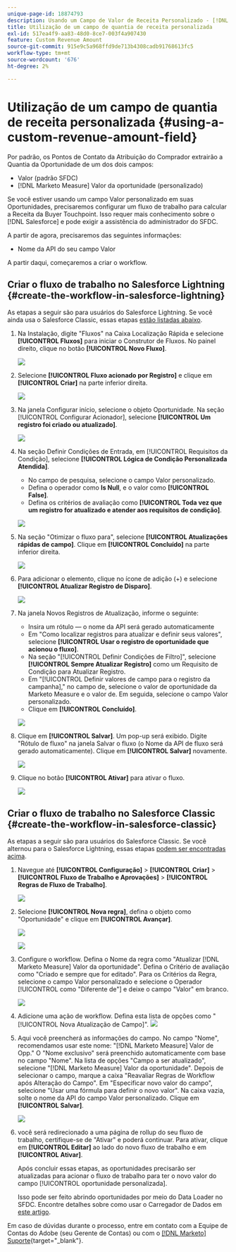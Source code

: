 ```yaml
---
unique-page-id: 18874793
description: Usando um Campo de Valor de Receita Personalizado - [!DNL Marketo Measure]
title: Utilização de um campo de quantia de receita personalizada
exl-id: 517ea4f9-aa83-48d0-8ce7-003f4a907430
feature: Custom Revenue Amount
source-git-commit: 915e9c5a968ffd9de713b4308cadb91768613fc5
workflow-type: tm+mt
source-wordcount: '676'
ht-degree: 2%

---
```


# Utilização de um campo de quantia de receita personalizada {#using-a-custom-revenue-amount-field}

Por padrão, os Pontos de Contato da Atribuição do Comprador extrairão a Quantia da Oportunidade de um dos dois campos:

* Valor (padrão SFDC)
* [!DNL Marketo Measure] Valor da oportunidade (personalizado)

Se você estiver usando um campo Valor personalizado em suas Oportunidades, precisaremos configurar um fluxo de trabalho para calcular a Receita da Buyer Touchpoint. Isso requer mais conhecimento sobre o [!DNL Salesforce] e pode exigir a assistência do administrador do SFDC.

A partir de agora, precisaremos das seguintes informações:

* Nome da API do seu campo Valor

A partir daqui, começaremos a criar o workflow.

## Criar o fluxo de trabalho no Salesforce Lightning {#create-the-workflow-in-salesforce-lightning}

As etapas a seguir são para usuários do Salesforce Lightning. Se você ainda usa o Salesforce Classic, essas etapas [estão listadas abaixo](#create-the-workflow-in-salesforce-classic).

1. Na Instalação, digite &quot;Fluxos&quot; na Caixa Localização Rápida e selecione **[!UICONTROL Fluxos]** para iniciar o Construtor de Fluxos. No painel direito, clique no botão **[!UICONTROL Novo Fluxo]**.

   ![](assets/using-a-custom-revenue-amount-field-1.png)

1. Selecione **[!UICONTROL Fluxo acionado por Registro]** e clique em **[!UICONTROL Criar]** na parte inferior direita.

   ![](assets/using-a-custom-revenue-amount-field-2.png)

1. Na janela Configurar início, selecione o objeto Oportunidade. Na seção [!UICONTROL Configurar Acionador], selecione **[!UICONTROL Um registro foi criado ou atualizado]**.

   ![](assets/using-a-custom-revenue-amount-field-3.png)

1. Na seção Definir Condições de Entrada, em [!UICONTROL Requisitos da Condição], selecione **[!UICONTROL Lógica de Condição Personalizada Atendida]**.
   * No campo de pesquisa, selecione o campo Valor personalizado.
   * Defina o operador como **Is Null**, e o valor como **[!UICONTROL False]**.
   * Defina os critérios de avaliação como **[!UICONTROL Toda vez que um registro for atualizado e atender aos requisitos de condição]**.

   ![](assets/using-a-custom-revenue-amount-field-4.png)

1. Na seção &quot;Otimizar o fluxo para&quot;, selecione **[!UICONTROL Atualizações rápidas de campo]**. Clique em **[!UICONTROL Concluído]** na parte inferior direita.

   ![](assets/using-a-custom-revenue-amount-field-5.png)

1. Para adicionar o elemento, clique no ícone de adição (+) e selecione **[!UICONTROL Atualizar Registro de Disparo]**.

   ![](assets/using-a-custom-revenue-amount-field-6.png)

1. Na janela Novos Registros de Atualização, informe o seguinte:

   * Insira um rótulo — o nome da API será gerado automaticamente
   * Em &quot;Como localizar registros para atualizar e definir seus valores&quot;, selecione **[!UICONTROL Usar o registro de oportunidade que acionou o fluxo]**.
   * Na seção &quot;[!UICONTROL Definir Condições de Filtro]&quot;, selecione **[!UICONTROL Sempre Atualizar Registro]** como um Requisito de Condição para Atualizar Registro.
   * Em &quot;[!UICONTROL Definir valores de campo para o registro da campanha],&quot; no campo de, selecione o valor de oportunidade da Marketo Measure e o valor de. Em seguida, selecione o campo Valor personalizado.
   * Clique em **[!UICONTROL Concluído]**.

   ![](assets/using-a-custom-revenue-amount-field-7.png)

1. Clique em **[!UICONTROL Salvar]**. Um pop-up será exibido. Digite &quot;Rótulo de fluxo&quot; na janela Salvar o fluxo (o Nome da API de fluxo será gerado automaticamente). Clique em **[!UICONTROL Salvar]** novamente.

   ![](assets/using-a-custom-revenue-amount-field-8.png)

1. Clique no botão **[!UICONTROL Ativar]** para ativar o fluxo.

   ![](assets/using-a-custom-revenue-amount-field-9.png)

## Criar o fluxo de trabalho no Salesforce Classic {#create-the-workflow-in-salesforce-classic}

As etapas a seguir são para usuários do Salesforce Classic. Se você alternou para o Salesforce Lightning, essas etapas [podem ser encontradas acima](#create-the-workflow-in-salesforce-lightning).

1. Navegue até **[!UICONTROL Configuração]** > **[!UICONTROL Criar]** > **[!UICONTROL Fluxo de Trabalho e Aprovações]** > **[!UICONTROL Regras de Fluxo de Trabalho]**.

   ![](assets/using-a-custom-revenue-amount-field-10.png)

1. Selecione **[!UICONTROL Nova regra]**, defina o objeto como &quot;Oportunidade&quot; e clique em **[!UICONTROL Avançar]**.

   ![](assets/using-a-custom-revenue-amount-field-11.png)

   ![](assets/using-a-custom-revenue-amount-field-12.png)

1. Configure o workflow. Defina o Nome da regra como &quot;Atualizar [!DNL Marketo Measure] Valor da oportunidade&quot;. Defina o Critério de avaliação como &quot;Criado e sempre que for editado&quot;. Para os Critérios da Regra, selecione o campo Valor personalizado e selecione o Operador [!UICONTROL  como &quot;Diferente de&quot;] e deixe o campo &quot;Valor&quot; em branco.

   ![](assets/using-a-custom-revenue-amount-field-13.png)

1. Adicione uma ação de workflow. Defina esta lista de opções como &quot;[!UICONTROL Nova Atualização de Campo]&quot;.
   ![](assets/using-a-custom-revenue-amount-field-14.png)

1. Aqui você preencherá as informações do campo. No campo &quot;Nome&quot;, recomendamos usar este nome: &quot;[!DNL Marketo Measure] Valor de Opp.&quot; O &quot;Nome exclusivo&quot; será preenchido automaticamente com base no campo &quot;Nome&quot;. Na lista de opções &quot;Campo a ser atualizado&quot;, selecione &quot;[!DNL Marketo Measure] Valor da oportunidade&quot;. Depois de selecionar o campo, marque a caixa &quot;Reavaliar Regras de Workflow após Alteração do Campo&quot;. Em &quot;Especificar novo valor do campo&quot;, selecione &quot;Usar uma fórmula para definir o novo valor&quot;. Na caixa vazia, solte o nome da API do campo Valor personalizado. Clique em **[!UICONTROL Salvar]**.

   ![](assets/using-a-custom-revenue-amount-field-15.png)

1. você será redirecionado a uma página de rollup do seu fluxo de trabalho, certifique-se de &quot;Ativar&quot; e poderá continuar. Para ativar, clique em **[!UICONTROL Editar]** ao lado do novo fluxo de trabalho e em **[!UICONTROL Ativar]**.

   Após concluir essas etapas, as oportunidades precisarão ser atualizadas para acionar o fluxo de trabalho para ter o novo valor do campo [!UICONTROL oportunidade personalizada].

   Isso pode ser feito abrindo oportunidades por meio do Data Loader no SFDC. Encontre detalhes sobre como usar o Carregador de Dados em [este artigo](/help/advanced-marketo-measure-features/custom-revenue-amount/using-data-loader-to-update-marketo-measure-custom-amount-field.md).

Em caso de dúvidas durante o processo, entre em contato com a Equipe de Contas do Adobe (seu Gerente de Contas) ou com o [[!DNL Marketo] Suporte](https://nation.marketo.com/t5/support/ct-p/Support){target="_blank"}.
